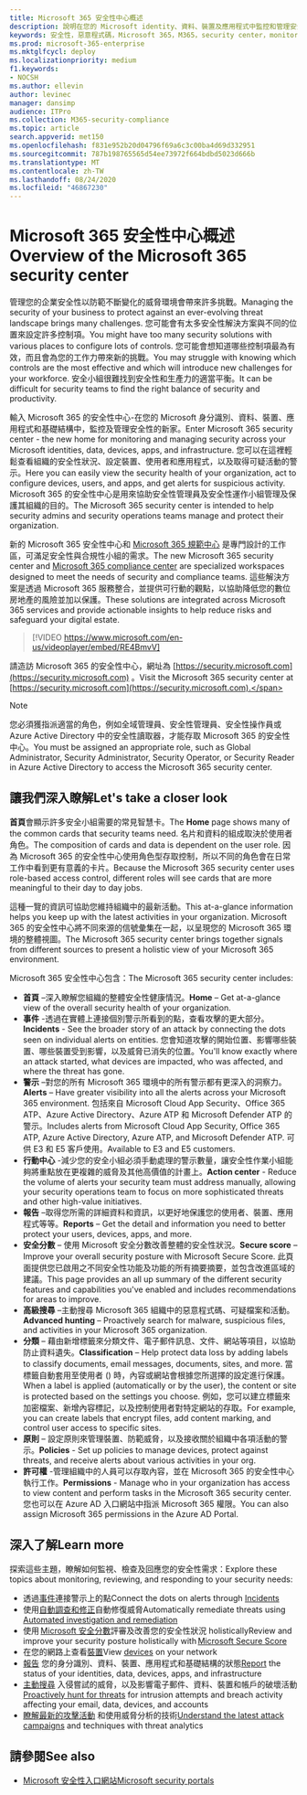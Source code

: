 ```yaml
---
title: Microsoft 365 安全性中心概述
description: 說明在您的 Microsoft identity、資料、裝置及應用程式中監控和管理安全性的新家。
keywords: 安全性，惡意程式碼，Microsoft 365，M365，security center，monitor，report，identity，data，裝置，應用程式
ms.prod: microsoft-365-enterprise
ms.mktglfcycl: deploy
ms.localizationpriority: medium
f1.keywords:
- NOCSH
ms.author: ellevin
author: levinec
manager: dansimp
audience: ITPro
ms.collection: M365-security-compliance
ms.topic: article
search.appverid: met150
ms.openlocfilehash: f831e952b20d04796f69a6c3c00ba4d69d332951
ms.sourcegitcommit: 787b198765565d54ee73972f664bdbd5023d666b
ms.translationtype: MT
ms.contentlocale: zh-TW
ms.lasthandoff: 08/24/2020
ms.locfileid: "46867230"
---
```

# <a name="overview-of-the-microsoft-365-security-center"></a><span data-ttu-id="85a8b-104">Microsoft 365 安全性中心概述</span><span class="sxs-lookup"><span data-stu-id="85a8b-104">Overview of the Microsoft 365 security center</span></span>

<span data-ttu-id="85a8b-105">管理您的企業安全性以防範不斷變化的威脅環境會帶來許多挑戰。</span><span class="sxs-lookup"><span data-stu-id="85a8b-105">Managing the security of your business to protect against an ever-evolving threat landscape brings many challenges.</span></span> <span data-ttu-id="85a8b-106">您可能會有太多安全性解決方案與不同的位置來設定許多控制項。</span><span class="sxs-lookup"><span data-stu-id="85a8b-106">You might have too many security solutions with various places to configure lots of controls.</span></span> <span data-ttu-id="85a8b-107">您可能會想知道哪些控制項最為有效，而且會為您的工作力帶來新的挑戰。</span><span class="sxs-lookup"><span data-stu-id="85a8b-107">You may struggle with knowing which controls are the most effective and which will introduce new challenges for your workforce.</span></span> <span data-ttu-id="85a8b-108">安全小組很難找到安全性和生產力的適當平衡。</span><span class="sxs-lookup"><span data-stu-id="85a8b-108">It can be difficult for security teams to find the right balance of security and productivity.</span></span>

<span data-ttu-id="85a8b-109">輸入 Microsoft 365 的安全性中心-在您的 Microsoft 身分識別、資料、裝置、應用程式和基礎結構中，監控及管理安全性的新家。</span><span class="sxs-lookup"><span data-stu-id="85a8b-109">Enter Microsoft 365 security center - the new home for monitoring and managing security across your Microsoft identities, data, devices, apps, and infrastructure.</span></span> <span data-ttu-id="85a8b-110">您可以在這裡輕鬆查看組織的安全性狀況、設定裝置、使用者和應用程式，以及取得可疑活動的警示。</span><span class="sxs-lookup"><span data-stu-id="85a8b-110">Here you can easily view the security health of your organization, act to configure devices, users, and apps, and get alerts for suspicious activity.</span></span> <span data-ttu-id="85a8b-111">Microsoft 365 的安全性中心是用來協助安全性管理員及安全性運作小組管理及保護其組織的目的。</span><span class="sxs-lookup"><span data-stu-id="85a8b-111">The Microsoft 365 security center is intended to help security admins and security operations teams manage and protect their organization.</span></span>

<span data-ttu-id="85a8b-112">新的 Microsoft 365 安全性中心和 [Microsoft 365 規範中心](https://docs.microsoft.com/microsoft-365/compliance/microsoft-365-compliance-center) 是專門設計的工作區，可滿足安全性與合規性小組的需求。</span><span class="sxs-lookup"><span data-stu-id="85a8b-112">The new Microsoft 365 security center and [Microsoft 365 compliance center](https://docs.microsoft.com/microsoft-365/compliance/microsoft-365-compliance-center) are specialized workspaces designed to meet the needs of security and compliance teams.</span></span> <span data-ttu-id="85a8b-113">這些解決方案是透過 Microsoft 365 服務整合，並提供可行動的觀點，以協助降低您的數位房地產的風險並加以保護。</span><span class="sxs-lookup"><span data-stu-id="85a8b-113">These solutions are integrated across Microsoft 365 services and provide actionable insights to help reduce risks and safeguard your digital estate.</span></span>

>[!VIDEO https://www.microsoft.com/en-us/videoplayer/embed/RE4BmvV]

<span data-ttu-id="85a8b-114">請造訪 Microsoft 365 的安全性中心，網址為 [https://security.microsoft.com](https://security.microsoft.com) 。</span><span class="sxs-lookup"><span data-stu-id="85a8b-114">Visit the Microsoft 365 security center at [https://security.microsoft.com](https://security.microsoft.com).</span></span> 

> [!NOTE]
> <span data-ttu-id="85a8b-115">您必須獲指派適當的角色，例如全域管理員、安全性管理員、安全性操作員或 Azure Active Directory 中的安全性讀取器，才能存取 Microsoft 365 的安全性中心。</span><span class="sxs-lookup"><span data-stu-id="85a8b-115">You must be assigned an appropriate role, such as Global Administrator, Security Administrator, Security Operator, or Security Reader in Azure Active Directory to access the Microsoft 365 security center.</span></span>


## <a name="lets-take-a-closer-look"></a><span data-ttu-id="85a8b-116">讓我們深入瞭解</span><span class="sxs-lookup"><span data-stu-id="85a8b-116">Let's take a closer look</span></span>

<span data-ttu-id="85a8b-117">**首頁**會顯示許多安全小組需要的常見智慧卡。</span><span class="sxs-lookup"><span data-stu-id="85a8b-117">The **Home** page shows many of the common cards that security teams need.</span></span> <span data-ttu-id="85a8b-118">名片和資料的組成取決於使用者角色。</span><span class="sxs-lookup"><span data-stu-id="85a8b-118">The composition of cards and data is dependent on the user role.</span></span> <span data-ttu-id="85a8b-119">因為 Microsoft 365 的安全性中心使用角色型存取控制，所以不同的角色會在日常工作中看到更有意義的卡片。</span><span class="sxs-lookup"><span data-stu-id="85a8b-119">Because the Microsoft 365 security center uses role-based access control, different roles will see cards that are more meaningful to their day to day jobs.</span></span>  

<span data-ttu-id="85a8b-120">這種一覽的資訊可協助您維持組織中的最新活動。</span><span class="sxs-lookup"><span data-stu-id="85a8b-120">This at-a-glance information helps you keep up with the latest activities in your organization.</span></span> <span data-ttu-id="85a8b-121">Microsoft 365 的安全性中心將不同來源的信號彙集在一起，以呈現您的 Microsoft 365 環境的整體視圖。</span><span class="sxs-lookup"><span data-stu-id="85a8b-121">The Microsoft 365 security center brings together signals from different sources to present a holistic view of your Microsoft 365 environment.</span></span>

<span data-ttu-id="85a8b-122">Microsoft 365 安全性中心包含：</span><span class="sxs-lookup"><span data-stu-id="85a8b-122">The Microsoft 365 security center includes:</span></span>

* <span data-ttu-id="85a8b-123">**首頁** –深入瞭解您組織的整體安全性健康情況。</span><span class="sxs-lookup"><span data-stu-id="85a8b-123">**Home** – Get at-a-glance view of the overall security health of your organization.</span></span>
* <span data-ttu-id="85a8b-124">**事件** -透過在實體上連接個別警示所看到的點，查看攻擊的更大部分。</span><span class="sxs-lookup"><span data-stu-id="85a8b-124">**Incidents** - See the broader story of an attack by connecting the dots seen on individual alerts on entities.</span></span> <span data-ttu-id="85a8b-125">您會知道攻擊的開始位置、影響哪些裝置、哪些裝置受到影響，以及威脅已消失的位置。</span><span class="sxs-lookup"><span data-stu-id="85a8b-125">You'll know exactly where an attack started, what devices are impacted, who was affected, and where the threat has gone.</span></span>
* <span data-ttu-id="85a8b-126">**警示** –對您的所有 Microsoft 365 環境中的所有警示都有更深入的洞察力。</span><span class="sxs-lookup"><span data-stu-id="85a8b-126">**Alerts** – Have greater visibility into all the alerts across your Microsoft 365 environment.</span></span> <span data-ttu-id="85a8b-127">包括來自 Microsoft Cloud App Security、Office 365 ATP、Azure Active Directory、Azure ATP 和 Microsoft Defender ATP 的警示。</span><span class="sxs-lookup"><span data-stu-id="85a8b-127">Includes alerts from Microsoft Cloud App Security, Office 365 ATP, Azure Active Directory, Azure ATP, and Microsoft Defender ATP.</span></span> <span data-ttu-id="85a8b-128">可供 E3 和 E5 客戶使用。</span><span class="sxs-lookup"><span data-stu-id="85a8b-128">Available to E3 and E5 customers.</span></span>  
* <span data-ttu-id="85a8b-129">**行動中心** -減少您的安全小組必須手動處理的警示數量，讓安全性作業小組能夠將重點放在更複雜的威脅及其他高價值的計畫上。</span><span class="sxs-lookup"><span data-stu-id="85a8b-129">**Action center** - Reduce the volume of alerts your security team must address manually, allowing your security operations team to focus on more sophisticated threats and other high-value initiatives.</span></span>
* <span data-ttu-id="85a8b-130">**報告** –取得您所需的詳細資料和資訊，以更好地保護您的使用者、裝置、應用程式等等。</span><span class="sxs-lookup"><span data-stu-id="85a8b-130">**Reports** – Get the detail and information you need to better protect your users, devices, apps, and more.</span></span>
* <span data-ttu-id="85a8b-131">**安全分數** – 使用 Microsoft 安全分數改善整體的安全性狀況。</span><span class="sxs-lookup"><span data-stu-id="85a8b-131">**Secure score** – Improve your overall security posture with Microsoft Secure Score.</span></span> <span data-ttu-id="85a8b-132">此頁面提供您已啟用之不同安全性功能及功能的所有摘要摘要，並包含改進區域的建議。</span><span class="sxs-lookup"><span data-stu-id="85a8b-132">This page provides an all up summary of the different security features and capabilities you've enabled and includes recommendations for areas to improve.</span></span>
* <span data-ttu-id="85a8b-133">**高級搜尋** –主動搜尋 Microsoft 365 組織中的惡意程式碼、可疑檔案和活動。</span><span class="sxs-lookup"><span data-stu-id="85a8b-133">**Advanced hunting** – Proactively search for malware, suspicious files, and activities in your Microsoft 365 organization.</span></span>
* <span data-ttu-id="85a8b-134">**分類** – 藉由新增標籤來分類文件、電子郵件訊息、文件、網站等項目，以協助防止資料遺失。</span><span class="sxs-lookup"><span data-stu-id="85a8b-134">**Classification** – Help protect data loss by adding labels to classify documents, email messages, documents, sites, and more.</span></span> <span data-ttu-id="85a8b-135">當標籤自動套用至使用者 () 時，內容或網站會根據您所選擇的設定進行保護。</span><span class="sxs-lookup"><span data-stu-id="85a8b-135">When a label is applied (automatically or by the user), the content or site is protected based on the settings you choose.</span></span> <span data-ttu-id="85a8b-136">例如，您可以建立標籤來加密檔案、新增內容標記，以及控制使用者對特定網站的存取。</span><span class="sxs-lookup"><span data-stu-id="85a8b-136">For example, you can create labels that encrypt files, add content marking, and control user access to specific sites.</span></span>
* <span data-ttu-id="85a8b-137">**原則** – 設定原則來管理裝置、防範威脅，以及接收關於組織中各項活動的警示。</span><span class="sxs-lookup"><span data-stu-id="85a8b-137">**Policies** - Set up policies to manage devices, protect against threats, and receive alerts about various activities in your org.</span></span>
* <span data-ttu-id="85a8b-138">**許可權** -管理組織中的人員可以存取內容，並在 Microsoft 365 的安全性中心執行工作。</span><span class="sxs-lookup"><span data-stu-id="85a8b-138">**Permissions** - Manage who in your organization has access to view content and perform tasks in the Microsoft 365 security center.</span></span> <span data-ttu-id="85a8b-139">您也可以在 Azure AD 入口網站中指派 Microsoft 365 權限。</span><span class="sxs-lookup"><span data-stu-id="85a8b-139">You can also assign Microsoft 365 permissions in the Azure AD Portal.</span></span>

## <a name="learn-more"></a><span data-ttu-id="85a8b-140">深入了解</span><span class="sxs-lookup"><span data-stu-id="85a8b-140">Learn more</span></span>

<span data-ttu-id="85a8b-141">探索這些主題，瞭解如何監視、檢查及回應您的安全性需求：</span><span class="sxs-lookup"><span data-stu-id="85a8b-141">Explore these topics about monitoring, reviewing, and responding to your security needs:</span></span>

- <span data-ttu-id="85a8b-142">透過[事件](incident-queue.md)連接警示上的點</span><span class="sxs-lookup"><span data-stu-id="85a8b-142">Connect the dots on alerts through [Incidents](incident-queue.md)</span></span>
- <span data-ttu-id="85a8b-143">使用[自動調查和修正](mtp-autoir.md)自動修復威脅</span><span class="sxs-lookup"><span data-stu-id="85a8b-143">Automatically remediate threats using [Automated investigation and remediation](mtp-autoir.md)</span></span>
- <span data-ttu-id="85a8b-144">使用 [Microsoft 安全分數](microsoft-secure-score.md)評審及改善您的安全性狀況 holistically</span><span class="sxs-lookup"><span data-stu-id="85a8b-144">Review and improve your security posture holistically with [Microsoft Secure Score](microsoft-secure-score.md)</span></span>
- <span data-ttu-id="85a8b-145">在您的網路上查看[裝置](device-profile.md)</span><span class="sxs-lookup"><span data-stu-id="85a8b-145">View [devices](device-profile.md) on your network</span></span>
- <span data-ttu-id="85a8b-146">[報告](monitoring-and-reporting.md) 您的身分識別、資料、裝置、應用程式和基礎結構的狀態</span><span class="sxs-lookup"><span data-stu-id="85a8b-146">[Report](monitoring-and-reporting.md) the status of your identities, data, devices, apps, and infrastructure</span></span>
- <span data-ttu-id="85a8b-147">[主動搜尋](advanced-hunting-overview.md) 入侵嘗試的威脅，以及影響電子郵件、資料、裝置和帳戶的破壞活動</span><span class="sxs-lookup"><span data-stu-id="85a8b-147">[Proactively hunt for threats](advanced-hunting-overview.md) for intrusion attempts and breach activity affecting your email, data, devices, and accounts</span></span>
- <span data-ttu-id="85a8b-148">[瞭解最新的攻擊活動](latest-attack-campaigns.md) 和使用威脅分析的技術</span><span class="sxs-lookup"><span data-stu-id="85a8b-148">[Understand the latest attack campaigns](latest-attack-campaigns.md) and techniques with threat analytics</span></span>

## <a name="see-also"></a><span data-ttu-id="85a8b-149">請參閱</span><span class="sxs-lookup"><span data-stu-id="85a8b-149">See also</span></span>

- [<span data-ttu-id="85a8b-150">Microsoft 安全性入口網站</span><span class="sxs-lookup"><span data-stu-id="85a8b-150">Microsoft security portals</span></span>](portals.md)
